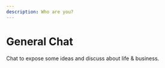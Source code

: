 ```yaml
---
description: Who are you?
---
```


# General Chat

Chat to expose some ideas and discuss about life & business.
